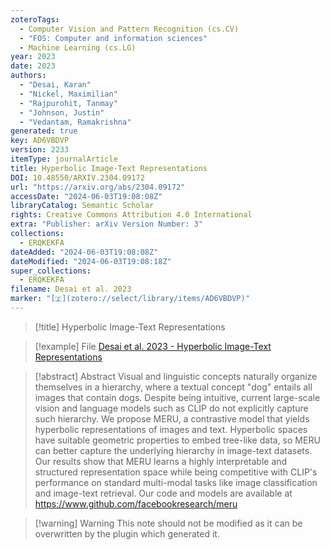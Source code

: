 ```yaml
---
zoteroTags:
  - Computer Vision and Pattern Recognition (cs.CV)
  - "FOS: Computer and information sciences"
  - Machine Learning (cs.LG)
year: 2023
date: 2023
authors:
  - "Desai, Karan"
  - "Nickel, Maximilian"
  - "Rajpurohit, Tanmay"
  - "Johnson, Justin"
  - "Vedantam, Ramakrishna"
generated: true
key: AD6VBDVP
version: 2233
itemType: journalArticle
title: Hyperbolic Image-Text Representations
DOI: 10.48550/ARXIV.2304.09172
url: "https://arxiv.org/abs/2304.09172"
accessDate: "2024-06-03T19:08:08Z"
libraryCatalog: Semantic Scholar
rights: Creative Commons Attribution 4.0 International
extra: "Publisher: arXiv Version Number: 3"
collections:
  - ERQKEKFA
dateAdded: "2024-06-03T19:08:08Z"
dateModified: "2024-06-03T19:08:18Z"
super_collections:
  - ERQKEKFA
filename: Desai et al. 2023
marker: "[🇿](zotero://select/library/items/AD6VBDVP)"
---
```


> [!title] Hyperbolic Image-Text Representations

> [!example] File
> [Desai et al. 2023 - Hyperbolic Image-Text Representations](/Papers/PDFs/Desai%20et%20al.%202023%20-%20Hyperbolic%20Image-Text%20Representations.pdf)

> [!abstract] Abstract
> Visual and linguistic concepts naturally organize themselves in a hierarchy, where a textual concept "dog" entails all images that contain dogs. Despite being intuitive, current large-scale vision and language models such as CLIP do not explicitly capture such hierarchy. We propose MERU, a contrastive model that yields hyperbolic representations of images and text. Hyperbolic spaces have suitable geometric properties to embed tree-like data, so MERU can better capture the underlying hierarchy in image-text datasets. Our results show that MERU learns a highly interpretable and structured representation space while being competitive with CLIP's performance on standard multi-modal tasks like image classification and image-text retrieval. Our code and models are available at https://www.github.com/facebookresearch/meru

>[!warning] Warning
> This note should not be modified as it can be overwritten by the plugin which generated it.

